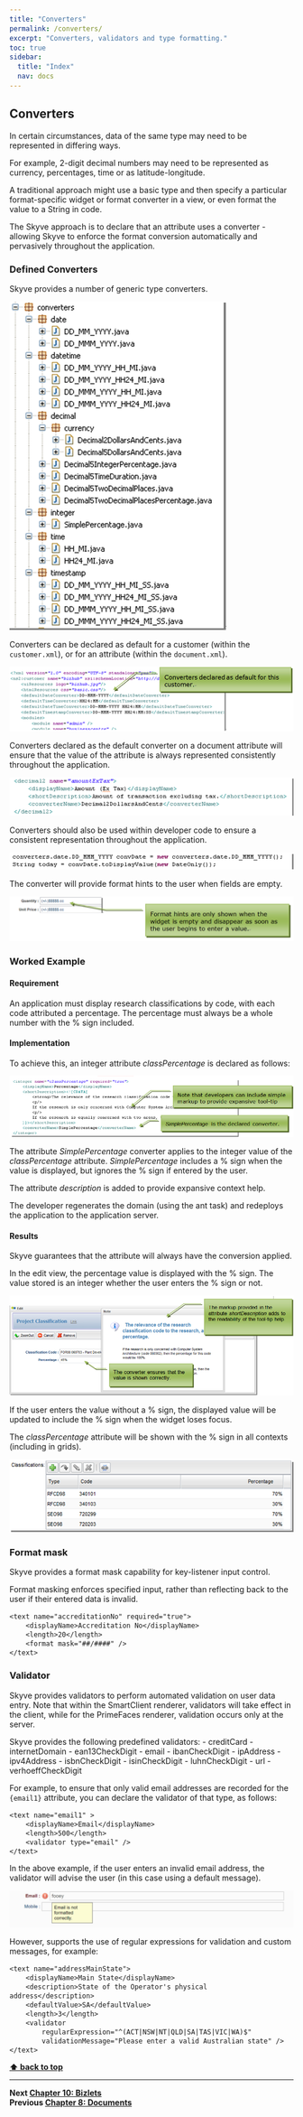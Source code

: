 ```yaml
---
title: "Converters"
permalink: /converters/
excerpt: "Converters, validators and type formatting."
toc: true
sidebar:
  title: "Index"
  nav: docs
---
```

## Converters
In certain circumstances, data of the same type may need to be
represented in differing ways.

For example, 2-digit decimal numbers may need to be represented as
currency, percentages, time or as latitude-longitude.

A traditional approach might use a basic type and then specify a
particular format-specific widget or format converter in a view, or even
format the value to a String in code. 

The Skyve approach is to declare
that an attribute uses a converter - allowing Skyve to enforce the format
conversion automatically and pervasively throughout the application.

### Defined Converters

Skyve provides a number of generic type converters.

![Converters](../assets/images/converters/image84.png "Converters")

Converters can be declared as default for a customer (within the
`customer.xml`), or for an attribute (within the `document.xml`).

![Default converters for a customer](../assets/images/converters/image85.png "Default converters for a customer")

Converters declared as the default converter on a document attribute
will ensure that the value of the attribute is always represented
consistently throughout the application.

![Document attribute converter](../assets/images/converters/image86.png "Document attribute converter")

Converters should also be used within developer code to ensure a
consistent representation throughout the application.

![Converter in developer code](../assets/images/converters/image87.png "Converter within developer code")

The converter will provide format hints to the user when fields are
empty.

![Format hints for data entry](../assets/images/converters/image88.png "Format hints for data entry")

### Worked Example

#### Requirement

An application must display research classifications by code, with each
code attributed a percentage. The percentage must always be a whole
number with the % sign included.

#### Implementation

To achieve this, an integer attribute *classPercentage* is declared as
follows:

![](../assets/images/converters/image89.png "Worked converters example: attribute declaration")

The attribute *SimplePercentage* converter applies to
the integer value of the *classPercentage* attribute. *SimplePercentage*
includes a % sign when the value is displayed, but ignores the % sign if
entered by the user.

The attribute *description* is added to provide expansive context
help.

The developer regenerates the domain (using the ant task) and redeploys
the application to the application server.

#### Results

Skyve guarantees that the attribute will always have the conversion
applied.

In the edit view, the percentage value is displayed with the % sign. The
value stored is an integer whether the user enters the % sign or not.

![Converted value with tool-tip help](../assets/images/converters/image90.png "Worked converters example: converted value as displayed in the edit view, with tool-tip help")

If the user enters the value without a % sign, the displayed value will
be updated to include the % sign when the widget loses focus.

The *classPercentage* attribute will be shown with the % sign in all
contexts (including in grids).

![Converted value in a grid](../assets/images/converters/image91.png "Worked converters example: converted value as displayed in a grid")

### Format mask

Skyve provides a format mask capability for key-listener input control.

Format masking enforces specified input, rather than reflecting back to the user if their entered data is invalid.

```
<text name="accreditationNo" required="true">
	<displayName>Accreditation No</displayName>
	<length>20</length>
	<format mask="##/####" />
</text>
```

### Validator

Skyve provides validators to perform automated validation on user data entry.
Note that within the SmartClient renderer, validators will take effect in the client, 
while for the PrimeFaces renderer, validation occurs only at the server.

Skyve provides the following predefined validators:
	- creditCard
	- internetDomain
	- ean13CheckDigit
	- email
	- ibanCheckDigit
	- ipAddress
	- ipv4Address
	- isbnCheckDigit
	- isinCheckDigit
	- luhnCheckDigit
	- url
	- verhoeffCheckDigit

For example, to ensure that only valid email addresses are recorded for the `{email1}` attribute, 
you can declare the validator of that type, as follows:

```
<text name="email1" >
	<displayName>Email</displayName>
	<length>500</length>
	<validator type="email" />
</text>
```

In the above example, if the user enters an invalid email address, the validator will advise the user
(in this case using a default message).

![Email validator](../assets/images/converters/email_validator.png "Email validator")

However, supports the use of regular expressions for validation and custom messages, for example:

```
<text name="addressMainState">
	<displayName>Main State</displayName>
	<description>State of the Operator's physical address</description>
	<defaultValue>SA</defaultValue>
	<length>3</length>
	<validator 
		regularExpression="^(ACT|NSW|NT|QLD|SA|TAS|VIC|WA)$"
		validationMessage="Please enter a valid Australian state" />
</text>
```

**[⬆ back to top](#contents)**

---
**Next [Chapter 10: Bizlets](./../chapters/bizlets.md)**  
**Previous [Chapter 8: Documents](./../chapters/documents.md)**
